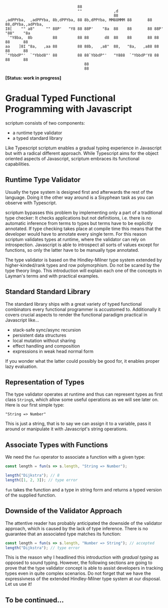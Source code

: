                                     88                                                    
                                    ""              ,d                                    
                                                    88                                    
    ,adPPYba,  ,adPPYba, 8b,dPPYba, 88 8b,dPPYba, MM88MMM 88       88 88,dPYba,,adPYba,   
    I8[    "" a8"     "" 88P'   "Y8 88 88P'    "8a  88    88       88 88P'   "88"    "8a  
     `"Y8ba,  8b         88         88 88       d8  88    88       88 88      88      88  
    aa    ]8I "8a,   ,aa 88         88 88b,   ,a8"  88,   "8a,   ,a88 88      88      88  
    `"YbbdP"'  `"Ybbd8"' 88         88 88`YbbdP"'   "Y888  `"YbbdP'Y8 88      88      88  
                                       88                                                 
                                       88                                                 
                                   
**[Status: work in progress]**

# Gradual Typed Functional Programming with Javascript

scriptum consists of two components:

* a runtime type validator
* a typed standard library

Like Typescript scriptum enables a gradual typing experience in Javascript but with a radical different approach. While Typescript aims for the object oriented aspects of Javascript, scriptum embraces its functional capabilities.

## Runtime Type Validator

Usually the type system is designed first and afterwards the rest of the language. Doing it the other way around is a Sisyphean task as you can observe with Typescript.

scriptum bypasses this problem by implementing only a part of a traditional type checker: It checks applications but not definitions, i.e. there is no automatic inference from terms to types but terms have to be explicitly annotated. If type checking takes place at compile time this means that the developer would have to annotate every single term. For this reason scriptum validates types at runtime, where the validator can rely on introspection. Javascript is able to introspect all sorts of values except for functions, so only the latter have to be manually type annotated.

The type validator is based on the Hindley-Milner type system extended by higher-kinded/rank types and row polymorphism. Do not be scared by the type theory lingo. This introduction will explain each one of the concepts in Layman's terms and with practical examples.

## Standard Standard Library

The standard library ships with a great variety of typed functional combinators every functional programmer is accustomed to. Additionally it covers crucial aspects to render the functional paradigm practical in Javascript like...

* stack-safe sync/async recursion
* persistent data structures
* local mutation without sharing
* effect handling and composition
* expressions in weak head normal form

If you wonder what the latter could possibly be good for, it enables proper lazy evaluation.

## Representation of Types

The type validator operates at runtime and thus can represent types as first class `String`s, which allow some useful operations as we will see later on. Here is our first simple type:

    "String => Number"

This is just a string, that is to say we can assign it to a variable, pass it around or manipulate it with Javascript's string operations.

## Associate Types with Functions

We need the `fun` operator to associate a function with a given type:

```javascript
const length = fun(s => s.length, "String => Number");

length("Dijkstra"); // 8
length([1, 2, 3]); // type error
```
`fun` takes the function and a type in string form and returns a typed version of the supplied function.

## Downside of the Validator Approach

The attentive reader has probably anticipated the downside of the validator approach, which is caused by the lack of type inference. There is no guarantee that an associated type matches its function:

```javascript
const length = fun(s => s.length, "Number => String"); // accepted
length("Dijkstra"); // type error
```
This is the reason why I headlined this introduction with _gradual typing_ as opposed to sound typing. However, the following sections are going to prove that the type validator concept is able to assist developers in tracking types even in quite complex scenarios. Do not forget that we have the expressivness of the extended Hindley-Milner type system at our disposal. Let us use it!

## To be continued...
